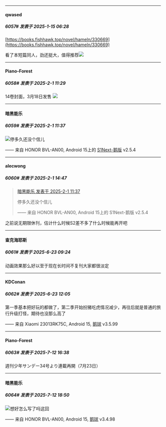 ﻿*****

####  qwased  
##### 6057#       发表于 2025-1-15 06:28

[https://books.fishhawk.top/novel/hameln/330669](https://books.fishhawk.top/novel/hameln/330669)

看了本短篇同人，劲还挺大，值得推荐<img src="https://static.saraba1st.com/image/smiley/face2017/018.png" referrerpolicy="no-referrer">

*****

####  Piano-Forest  
##### 6058#       发表于 2025-2-1 11:29

14卷封面，3月18日发售
<img src="https://p.sda1.dev/21/3dc53db2b8fe0cec34322019dd1e8bf8/1000140215.jpg" referrerpolicy="no-referrer">


*****

####  暗黑能乐  
##### 6059#       发表于 2025-2-1 11:37

<img src="https://static.saraba1st.com/image/smiley/face2017/002.png" referrerpolicy="no-referrer">停多久还没个信儿

—— 来自 HONOR BVL-AN00, Android 15上的 [S1Next-鹅版](https://github.com/ykrank/S1-Next/releases) v2.5.4

*****

####  alecwong  
##### 6060#       发表于 2025-2-1 14:47

<blockquote><a href="httphttps://bbs.saraba1st.com/2b/forum.php?mod=redirect&amp;goto=findpost&amp;pid=67326063&amp;ptid=1938312" target="_blank">暗黑能乐 发表于 2025-2-1 11:37</a>

停多久还没个信儿

—— 来自 HONOR BVL-AN00, Android 15上的 S1Next-鹅版 v2.5.4</blockquote>
之前说无期限休刊，估计什么时候S2差不多了什么时候能再开吧

*****

####  查克海耶斯  
##### 6061#       发表于 2025-6-23 09:24

动画效果那么好以至于现在长时间不复刊大家都很淡定


*****

####  KDConan  
##### 6062#       发表于 2025-6-23 12:05

第一季基本把好玩的都做了，第二季开始扮猪吃虎情况减少，再往后就是普通的旅行升级打怪，期待也没那么高了

—— 来自 Xiaomi 23013RK75C, Android 15, [鹅球](https://www.pgyer.com/GcUxKd4w) v3.5.99

*****

####  Piano-Forest  
##### 6063#       发表于 2025-7-12 16:38

週刊少年サンデー34号より連載再開（7月23日）


*****

####  暗黑能乐  
##### 6064#       发表于 2025-7-12 18:50

<img src="https://static.stage1st.com/image/smiley/face2017/037.png" referrerpolicy="no-referrer">想好怎么写了吗这回

—— 来自 HONOR BVL-AN00, Android 15, [鹅球](https://www.pgyer.com/GcUxKd4w) v3.4.98

